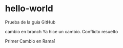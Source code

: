 # hello-world
Prueba de la guia GitHub

cambio en branch
Ya hice un cambio.
Conflicto resuelto

Primer Cambio en Rama1


